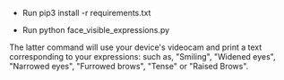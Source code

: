 - Run pip3 install -r requirements.txt

- Run python face_visible_expressions.py

The latter command will use your device's videocam and print a text corresponding to your expressions: such as, "Smiling", "Widened eyes", "Narrowed eyes", "Furrowed brows", "Tense" or "Raised Brows".
